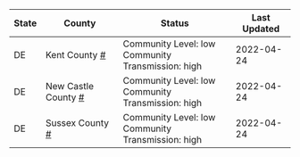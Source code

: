State | County | Status | Last Updated
--- | --- | --- | --- 
DE | Kent County <a href="#kent_county">#</a> | <a name="kent_county"></a>Community Level: low<br/>Community Transmission: high | 2022-04-24
DE | New Castle County <a href="#new_castle_county">#</a> | <a name="new_castle_county"></a>Community Level: low<br/>Community Transmission: high | 2022-04-24
DE | Sussex County <a href="#sussex_county">#</a> | <a name="sussex_county"></a>Community Level: low<br/>Community Transmission: high | 2022-04-24
